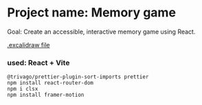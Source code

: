 # Project name: Memory game

Goal: Create an accessible, interactive memory game using React.

[.excalidraw file](https://excalidraw.com/#json=seGnWcEkSaSagb-xW-J9z,HNDEUp9TuGE7nDUkuVs2yA)

### used: React + Vite

```
@trivago/prettier-plugin-sort-imports prettier
npm install react-router-dom
npm i clsx
npm install framer-motion
```
